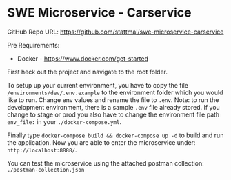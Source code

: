 # SWE Microservice - Carservice

GitHub Repo URL: https://github.com/stattmal/swe-microservice-carservice

Pre Requirements:
* Docker - https://www.docker.com/get-started

First heck out the project and navigate to the root folder.

To setup up your current environment, you have to copy the file `/environments/dev/.env.example` to the environment folder which you would like to run. Change env values and rename the file to `.env`. Note: to run the development environment, there is a sample `.env` file already stored. If you change to stage or prod you also have to change the environment file path `env_file:` in your `./docker-compose.yml`.

Finally type `docker-compose build && docker-compose up -d` to build and run the application. Now you are able to enter the microservice under: `http://localhost:8888/`.

You can test the microservice using the attached postman collection: `./postman-collection.json`
